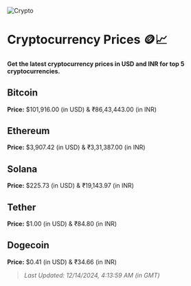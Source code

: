 
![Crypto](https://www.techguide.com.au/wp-content/uploads/2020/11/crypto3.jpeg)

# Cryptocurrency Prices 🪙📈

#### Get the latest cryptocurrency prices in USD and INR for top 5 cryptocurrencies.

## Bitcoin

**Price:** $101,916.00 (in USD) & ₹86,43,443.00 (in INR)

## Ethereum

**Price:** $3,907.42 (in USD) & ₹3,31,387.00 (in INR)

## Solana

**Price:** $225.73 (in USD) & ₹19,143.97 (in INR)

## Tether

**Price:** $1.00 (in USD) & ₹84.80 (in INR)

## Dogecoin

**Price:** $0.41 (in USD) & ₹34.66 (in INR)

> _Last Updated: 12/14/2024, 4:13:59 AM (in GMT)_
